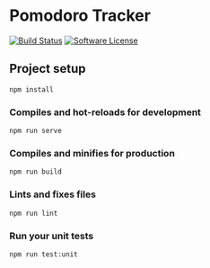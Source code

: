 # Pomodoro Tracker

[![Build Status](https://img.shields.io/travis/com/REBELinBLUE/pomo/master.svg?style=flat-square&label=Travis+CI)](https://travis-ci.com/REBELinBLUE/pomo)
[![Software License](https://img.shields.io/badge/license-MIT-brightgreen.svg?style=flat-square&label=License)](/LICENSE.md)

## Project setup
```
npm install
```

### Compiles and hot-reloads for development
```
npm run serve
```

### Compiles and minifies for production
```
npm run build
```

### Lints and fixes files
```
npm run lint
```

### Run your unit tests
```
npm run test:unit
```
